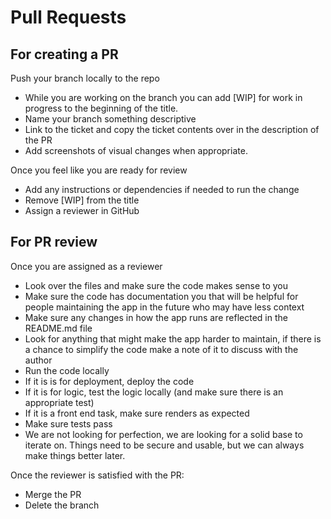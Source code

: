 # Pull Requests

## For creating a PR
Push your branch locally to the repo
- While you are working on the branch you can add [WIP] for work in progress to the beginning of the title.
- Name your branch something descriptive
- Link to the ticket and copy the ticket contents over in the description of the PR
- Add screenshots of visual changes when appropriate.

Once you feel like you are ready for review
- Add any instructions or dependencies if needed to run the change
- Remove [WIP] from the title
- Assign a reviewer in GitHub

## For PR review
Once you are assigned as a reviewer
- Look over the files and make sure the code makes sense to you
- Make sure the code has documentation you that will be helpful for people maintaining the app in the future who may have less context
- Make sure any changes in how the app runs are reflected in the README.md file
- Look for anything that might make the app harder to maintain, if there is a chance to simplify the code make a note of it to discuss with the author
- Run the code locally
- If it is is for deployment, deploy the code
- If it is for logic, test the logic locally (and make sure there is an appropriate test)
- If it is a front end task, make sure renders as expected
- Make sure tests pass
- We are not looking for perfection, we are looking for a solid base to iterate on. Things need to be secure and usable, but we can always make things better later.

Once the reviewer is satisfied with the PR:
- Merge the PR
- Delete the branch
